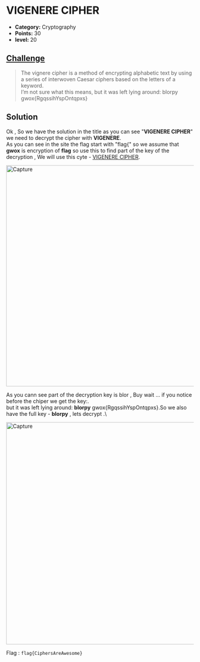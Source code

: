 # VIGENERE CIPHER

* **Category:** Cryptography
* **Points:** 30
* **level:** 20

## [Challenge](https://ctflearn.com/problems/305)

> The vignere cipher is a method of encrypting alphabetic text by using a series of interwoven Caesar ciphers based on the letters of a keyword.<br /> I’m not sure what this means, but it was left lying around: blorpy gwox{RgqssihYspOntqpxs}

## Solution
Ok , So we have the solution in the title as you can see "**VIGENERE CIPHER**" we need to decrypt the cipher with **VIGENERE**.\
As you can see in the site the flag start with "flag{" so we assume that **gwox** is encryption of **flag** so use this to find part of the key of the decryption , We will use this cyte - [VIGENERE CIPHER](https://www.dcode.fr/vigenere-cipher).

<img width="592" alt="Capture" src="https://user-images.githubusercontent.com/57364083/69012994-e5439a00-0983-11ea-9728-bcdf7acd393f.PNG">

As you cann see part of the decryption key is blor , Buy wait ... if you notice before the chiper we get the key:.\
but it was left lying around: **blorpy** gwox{RgqssihYspOntqpxs}.So we also have the full key - **blorpy** , lets decrypt .\

<img width="595" alt="Capture" src="https://user-images.githubusercontent.com/57364083/69013045-71ee5800-0984-11ea-962b-62eb1fc9cffd.PNG">

Flag : ```flag{CiphersAreAwesome}```

